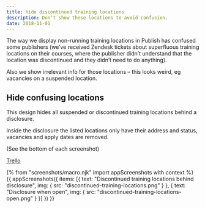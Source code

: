 ```yaml
---
title: Hide discontinued training locations
description: Don’t show these locations to avoid confusion.
date: 2018-11-01
---
```

The way we display non-running training locations in Publish has confused some publishers (we’ve received Zendesk tickets about superfluous training locations on their courses, where the publisher didn’t understand that the location was discontinued and they didn’t need to do anything).

Also we show irrelevant info for those locations – this looks weird, eg vacancies on a suspended location.

## Hide confusing locations

This design hides all suspended or discontinued training locations behind a disclosure.

Inside the disclosure the listed locations only have their address and status, vacancies and apply dates are removed.

(See the bottom of each screenshot)

[Trello](https://trello.com/c/8c2gDVqe/501-tweak-how-non-running-training-locations-are-presented)

{% from "screenshots/macro.njk" import appScreenshots with context %}
{{ appScreenshots({
  items: [{
    text: "Discontinued training locations behind disclosure",
    img: { src: "discontinued-training-locations.png" }
  }, {
    text: "Disclosure when open",
    img: { src: "discontinued-training-locations-open.png" }
  }]
}) }}
